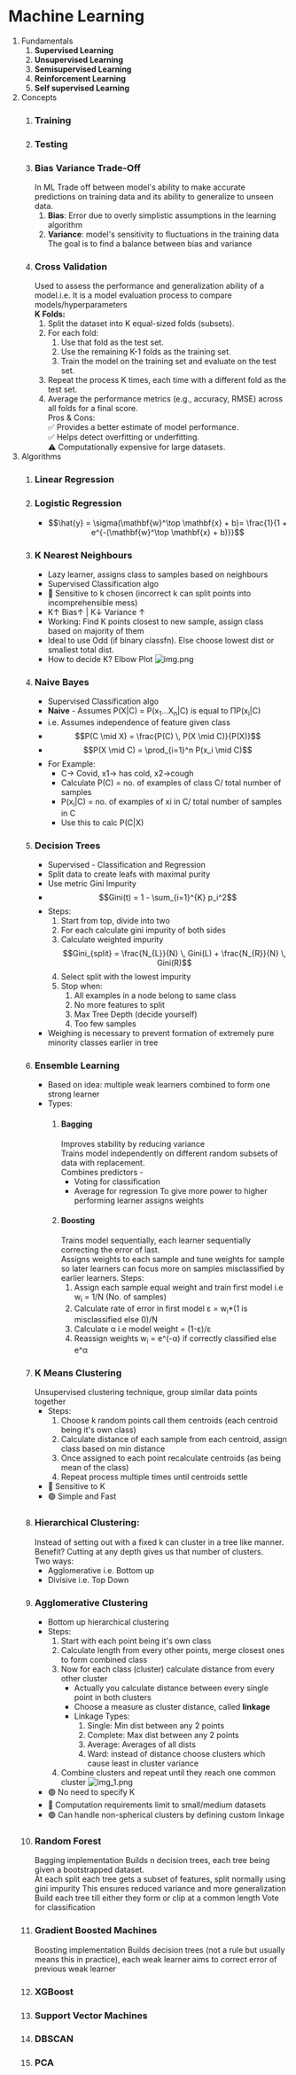 # Machine Learning

1. Fundamentals
    1. **Supervised Learning**
    2. **Unsupervised Learning**
    3. **Semisupervised Learning**
    4. **Reinforcement Learning**
    5. **Self supervised Learning**
2. Concepts
    1. ### **Training**
    2. ### **Testing**
    3. ### Bias Variance Trade-Off
       In ML Trade off between model's ability to make accurate predictions on training data and its ability to
       generalize to unseen data.
        1. **Bias**: Error due to overly simplistic assumptions in the learning algorithm
        2. **Variance**: model's sensitivity to fluctuations in the training data
           The goal is to find a balance between bias and variance
    4. ### Cross Validation
       Used to assess the performance and generalization ability of a model.i.e. It is a model evaluation process to
       compare models/hyperparameters  
       **K Folds:**
        1. Split the dataset into K equal-sized folds (subsets).
        2. For each fold:
            1. Use that fold as the test set.
            2. Use the remaining K-1 folds as the training set.
            3. Train the model on the training set and evaluate on the test set.
        3. Repeat the process K times, each time with a different fold as the test set.
        4. Average the performance metrics (e.g., accuracy, RMSE) across all folds for a final score.
           <br>Pros & Cons:
           <br>✅ Provides a better estimate of model performance.
           <br>✅ Helps detect overfitting or underfitting.
           <br>⚠️ Computationally expensive for large datasets.
3. Algorithms
    1. ### Linear Regression
    2. ### Logistic Regression
        - $$\hat{y} = \sigma(\mathbf{w}^\top \mathbf{x} + b)= \frac{1}{1 + e^{-(\mathbf{w}^\top \mathbf{x} + b)}}$$
    3. ### K Nearest Neighbours
        - Lazy learner, assigns class to samples based on neighbours
        - Supervised Classification algo
        - 🔴 Sensitive to k chosen (incorrect k can split points into incomprehensible mess)
        - K↑ Bias↑ | K↓ Variance ↑
        - Working: Find K points closest to new sample, assign class based on majority of them
        - Ideal to use Odd (if binary classfn). Else choose lowest dist or smallest total dist.
        - How to decide K? Elbow Plot
          ![img.png](Images/img.png)
    4. ### Naive Bayes
        - Supervised Classification algo
        - **Naive** - Assumes P(X|C) = P(x<sub>1</sub>...X<sub>n</sub>|C) is equal to ΠP(x<sub>i</sub>|C)
        - i.e. Assumes independence of feature given class
        - $$P(C \mid X) = \frac{P(C) \, P(X \mid C)}{P(X)}$$
        - $$P(X \mid C) = \prod_{i=1}^n P(x_i \mid C)$$
        - For Example:
            - C-> Covid, x1-> has cold, x2->cough
            - Calculate P(C) = no. of examples of class C/ total number of samples
            - P(x<sub>i</sub>|C) = no. of examples of xi in C/ total number of samples in C
            - Use this to calc P(C|X)
    5. ### Decision Trees
        - Supervised - Classification and Regression
        - Split data to create leafs with maximal purity
        - Use metric Gini Impurity
        - $$Gini(t) = 1 - \sum_{i=1}^{K} p_i^2$$
        - Steps:
            1. Start from top, divide into two
            2. For each calculate gini impurity of both sides
            3. Calculate weighted impurity $$Gini_{split} = \frac{N_{L}}{N} \, Gini(L) + \frac{N_{R}}{N} \, Gini(R)$$
            4. Select split with the lowest impurity
            5. Stop when:
                1. All examples in a node belong to same class
                2. No more features to split
                3. Max Tree Depth (decide yourself)
                4. Too few samples
        - Weighing is necessary to prevent formation of extremely pure minority classes earlier in tree
    6. ### Ensemble Learning
        - Based on idea: multiple weak learners combined to form one strong learner
        - Types:
            1. #### Bagging
               Improves stability by reducing variance  
               Trains model independently on different random subsets of data with replacement.  
               Combines predictors -
                - Voting for classification
                - Average for regression
                  To give more power to higher performing learner assigns weights
            2. #### Boosting
               Trains model sequentially, each learner sequentially correcting the error of last.  
               Assigns weights to each sample and tune weights for sample so later learners can focus more on samples
               misclassified by earlier learners.
               Steps:
                1. Assign each sample equal weight and train first model i.e w<sub>i</sub> = 1/N (No. of samples)
                2. Calculate rate of error in first model ε = w<sub>i</sub>*(1 is misclassified else 0)/N
                3. Calculate α i.e model weight = (1-ε)/ε
                4. Reassign weights w<sub>i</sub> = e^(-α) if correctly classified else e^α
    7. ### K Means Clustering
       Unsupervised clustering technique, group similar data points together
        - Steps:
            1. Choose k random points call them centroids (each centroid being it's own class)
            2. Calculate distance of each sample from each centroid, assign class based on min distance
            3. Once assigned to each point recalculate centroids (as being mean of the class)
            4. Repeat process multiple times until centroids settle
        - 🔴 Sensitive to K
        - 🟢 Simple and Fast
    8. ### Hierarchical Clustering:
       Instead of setting out with a fixed k can cluster in a tree like manner.   
       Benefit? Cutting at any depth gives us that number of clusters.  
       Two ways:
        - Agglomerative i.e. Bottom up
        - Divisive i.e. Top Down
    9. ### Agglomerative Clustering
        - Bottom up hierarchical clustering
        - Steps:
            1. Start with each point being it's own class
            2. Calculate length from every other points, merge closest ones to form combined class
            3. Now for each class (cluster) calculate distance from every other cluster
                - Actually you calculate distance between every single point in both clusters
                - Choose a measure as cluster distance, called **linkage**
                - Linkage Types:
                    1. Single: Min dist between any 2 points
                    2. Complete: Max dist between any 2 points
                    3. Average: Averages of all dists
                    4. Ward: instead of distance choose clusters which cause least in cluster variance
            4. Combine clusters and repeat until they reach one common cluster
               ![img_1.png](Images/img_1.png)
        - 🟢 No need to specify K
        - 🔴 Computation requirements limit to small/medium datasets
        - 🟢 Can handle non-spherical clusters by defining custom linkage
    10. ### Random Forest
        Bagging implementation
        Builds n decision trees, each tree being given a bootstrapped dataset.  
        At each split each tree gets a subset of features, split normally using gini impurity
        This ensures reduced variance and more generalization
        Build each tree till either they form or clip at a common length
        Vote for classification
    11. ### Gradient Boosted Machines
        Boosting implementation
        Builds decision trees (not a rule but usually means this in practice), each weak learner aims to correct error
        of
        previous weak learner
    12. ### XGBoost
   13. ### Support Vector Machines
   14. ### DBSCAN
   15. ### PCA